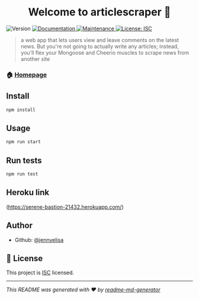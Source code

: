 <h1 align="center">Welcome to articlescraper 👋</h1>
<p>
  <img alt="Version" src="https://img.shields.io/badge/version-1.0.0-blue.svg?cacheSeconds=2592000" />
  <a href="https://github.com/jennyelisa/articleScraper#readme">
    <img alt="Documentation" src="https://img.shields.io/badge/documentation-yes-brightgreen.svg" target="_blank" />
  </a>
  <a href="https://github.com/jennyelisa/articleScraper/graphs/commit-activity">
    <img alt="Maintenance" src="https://img.shields.io/badge/Maintained%3F-yes-green.svg" target="_blank" />
  </a>
  <a href="https://github.com/jennyelisa/articleScraper/blob/master/LICENSE">
    <img alt="License: ISC" src="https://img.shields.io/badge/License-ISC-yellow.svg" target="_blank" />
  </a>
</p>

> a web app that lets users view and leave comments on the latest news. But you're not going to actually write any articles; instead, you'll flex your Mongoose and Cheerio muscles to scrape news from another site

### 🏠 [Homepage](https://github.com/jennyelisa/articleScraper#readme)

## Install

```sh
npm install
```

## Usage

```sh
npm run start
```

## Run tests

```sh
npm run test
```
## Heroku link
(https://serene-bastion-21432.herokuapp.com/)

## Author

* Github: [@jennyelisa](https://github.com/jennyelisa)


## 📝 License

This project is [ISC](https://github.com/jennyelisa/articleScraper/blob/master/LICENSE) licensed.

***
_This README was generated with ❤️ by [readme-md-generator](https://github.com/kefranabg/readme-md-generator)_